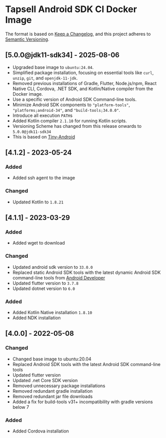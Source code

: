 # Tapsell Android SDK CI Docker Image

The format is based on [Keep a Changelog](https://keepachangelog.com/en/1.0.0/),
and this project adheres to [Semantic Versioning](https://semver.org/spec/v2.0.0.html).

## [5.0.0@jdk11-sdk34] - 2025-08-06

- Upgraded base image to `ubuntu:24.04`.
- Simplified package installation, focusing on essential tools like `curl`, `unzip`, `git`, and `openjdk-11-jdk`.
- Removed previous installations of Gradle, Flutter, Node.js/npm, React Native CLI, Cordova, .NET SDK, and Kotlin/Native compiler from the Docker image.
- Use a specific version of Android SDK Command-line tools.
- Minimize Android SDK components to `"platform-tools"`, `"platforms;android-34"`, and `"build-tools;34.0.0"`.
- Introduce all execution `PATH`s
- Added Kotlin compiler `2.1.10` for running Kotlin scripts.
- Versioning Scheme has changed from this release onwards to `5.0.0@jdk11-sdk34`
- This is based on [Tiny-Android](https://github.com/beigirad/tiny-android-docker)


## [4.1.2] - 2023-05-24

### Added
- Added ssh agent to the image

### Changed
- Updated Kotlin to `1.8.21`

## [4.1.1] - 2023-03-29
### Added
- Added wget to download

### Changed
- Updated android sdk version to `33.0.0` 
- Replaced static Android SDK tools with the latest dynamic Android SDK command-line tools from [Android Developer](https://developer.android.com/studio/index.html)
- Updated flutter version to `3.7.8`
- Updated dotnet version to `6.0`

### Added
- Added Kotlin Native installation `1.8.10`
- Added NDK installation

## [4.0.0] - 2022-05-08

### Changed
- Changed base image to ubuntu:20.04
- Replaced Android SDK tools with the latest Android SDK command-line tools 
- Updated flutter version
- Updated .net Core SDK version
- Removed unnecessary package installations
- Removed redundant gradle installation
- Removed redundant jar file downloads
- Added a fix for build-tools v31+ incompatibility with gradle versions below 7

### Added
- Added Cordova installation